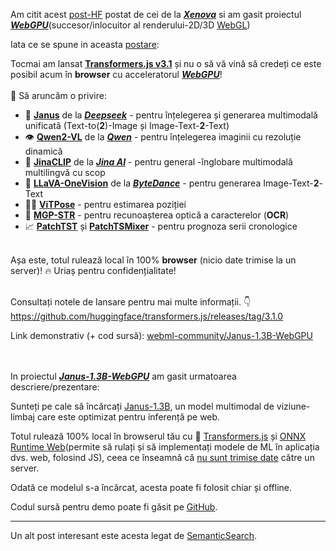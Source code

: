 Am citit acest [post-HF](https://huggingface.co/posts/Xenova/648607043613090) postat de cei de la [***Xenova***](https://github.com/topics/xenova-transformers?l=javascript) si am gasit proiectul [***WebGPU***](https://huggingface.co/spaces/webml-community/Janus-1.3B-WebGPU)(succesor/inlocuitor al renderului-2D/3D [WebGL](https://en.wikipedia.org/wiki/WebGL))

Iata ce se spune in aceasta [postare](https://huggingface.co/docs/transformers/index):

Tocmai am lansat [**Transformers.js v3.1**](https://github.com/huggingface/transformers.js/releases/tag/3.0.0) și nu o să vă vină să credeți ce este posibil acum în **browser** cu acceleratorul 
[***WebGPU***](https://huggingface.co/docs/transformers.js/guides/webgpu)! <br/><br/>🤯 Să aruncăm o privire:<br/>
 - 🔀 [**Janus**](https://huggingface.co/deepseek-ai/Janus-1.3B) de la [***Deepseek***](https://github.com/dzhng/deep-seek) - pentru înțelegerea și generarea multimodală unificată (Text-to(**2**)-Image și Image-Text-**2**-Text)<br/>
 - 👁️ [**Qwen2-VL**](https://huggingface.co/collections/Qwen/qwen2-vl-66cee7455501d7126940800d) de la [***Qwen***](https://github.com/QwenLM/Qwen)  - pentru înțelegerea imaginii cu rezoluție dinamică<br/>
 - 🔢 [**JinaCLIP**](https://huggingface.co/jinaai/jina-clip-v1) de la [***Jina AI***](https://github.com/jina-ai) - pentru general -înglobare multimodală multilingvă cu scop<br/>
 - 🌋 [**LLaVA-OneVision**](https://huggingface.co/docs/transformers/main/model_doc/llava_onevision) de la [***ByteDance***](https://github.com/bytedance) - pentru generarea Image-Text-**2**-Text<br/>
 - 🤸‍♀️ [**ViTPose**](https://huggingface.co/qubvel-hf/vitpose-base) - pentru estimarea poziției<br/>
 - 📄 [**MGP-STR**](https://huggingface.co/docs/transformers/model_doc/mgp-str) - pentru recunoașterea optică a caracterelor (**OCR**)<br/>
 - 📈 [**PatchTST**](https://huggingface.co/docs/transformers/model_doc/patchtst) și [**PatchTSMixer**](https://huggingface.co/docs/transformers/model_doc/patchtsmixer) - pentru prognoza serii cronologice<br/><br/>

Așa este, totul rulează local în 100% **browser** (nicio date trimise la un server)! 🔥 Uriaș pentru confidențialitate!<br/><br/>

Consultați notele de lansare pentru mai multe informații. 👇<br/>
https://github.com/huggingface/transformers.js/releases/tag/3.1.0<br/>


Link demonstrativ (+ cod sursă):
[webml-community/Janus-1.3B-WebGPU](https://huggingface.co/spaces/webml-community/Janus-1.3B-WebGPU)

<br/><br/>In proiectul [***Janus-1.3B-WebGPU***](https://huggingface.co/spaces/webml-community/Janus-1.3B-WebGPU) am gasit urmatoarea descriere/prezentare:

Sunteți pe cale să încărcați [Janus-1.3B](https://huggingface.co/onnx-community/Janus-1.3B-ONNX), un model multimodal de viziune-limbaj care este optimizat pentru inferență pe web. 

Totul rulează 100% local în browserul tău cu 🤗 [Transformers.js](https://huggingface.co/docs/transformers.js) și [ONNX Runtime Web](https://onnxruntime.ai/docs/tutorials/web/)(permite să rulați și să implementați modele de ML în aplicația dvs. web, folosind JS), ceea ce înseamnă că <u>nu sunt trimise date</u> către un server. 

Odată ce modelul s-a încărcat, acesta poate fi folosit chiar și offline. 

Codul sursă pentru demo poate fi găsit pe [GitHub](https://github.com/huggingface/transformers.js-examples/tree/main/janus-webgpu).

<hr/>

 Un alt post interesant este acesta legat de [SemanticSearch](https://www.reddit.com/r/ollama/comments/1b79c23/inbrowser_rag_feeding_ollama/).

